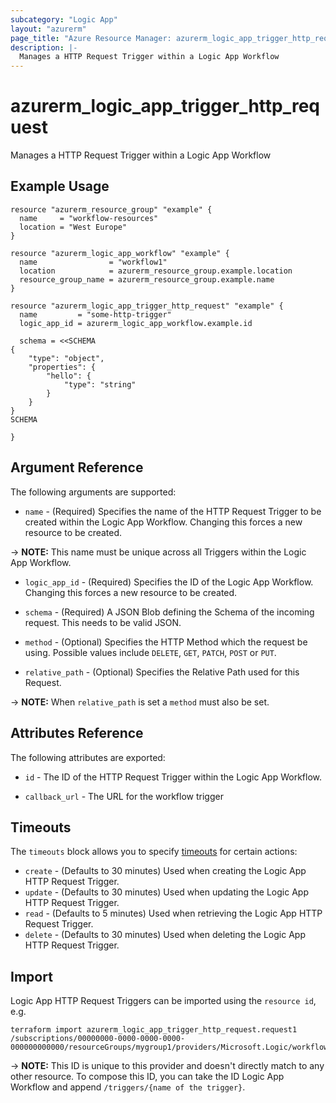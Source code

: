 ```yaml
---
subcategory: "Logic App"
layout: "azurerm"
page_title: "Azure Resource Manager: azurerm_logic_app_trigger_http_request"
description: |-
  Manages a HTTP Request Trigger within a Logic App Workflow
---
```


# azurerm_logic_app_trigger_http_request

Manages a HTTP Request Trigger within a Logic App Workflow

## Example Usage

```hcl
resource "azurerm_resource_group" "example" {
  name     = "workflow-resources"
  location = "West Europe"
}

resource "azurerm_logic_app_workflow" "example" {
  name                = "workflow1"
  location            = azurerm_resource_group.example.location
  resource_group_name = azurerm_resource_group.example.name
}

resource "azurerm_logic_app_trigger_http_request" "example" {
  name         = "some-http-trigger"
  logic_app_id = azurerm_logic_app_workflow.example.id

  schema = <<SCHEMA
{
    "type": "object",
    "properties": {
        "hello": {
            "type": "string"
        }
    }
}
SCHEMA

}
```

## Argument Reference

The following arguments are supported:

* `name` - (Required) Specifies the name of the HTTP Request Trigger to be created within the Logic App Workflow. Changing this forces a new resource to be created.

-> **NOTE:** This name must be unique across all Triggers within the Logic App Workflow.

* `logic_app_id` - (Required) Specifies the ID of the Logic App Workflow. Changing this forces a new resource to be created.

* `schema` - (Required) A JSON Blob defining the Schema of the incoming request. This needs to be valid JSON.

* `method` - (Optional) Specifies the HTTP Method which the request be using. Possible values include `DELETE`, `GET`, `PATCH`, `POST` or `PUT`.

* `relative_path` - (Optional) Specifies the Relative Path used for this Request.

-> **NOTE:** When `relative_path` is set a `method` must also be set.

## Attributes Reference

The following attributes are exported:

* `id` - The ID of the HTTP Request Trigger within the Logic App Workflow.

* `callback_url` - The URL for the workflow trigger

## Timeouts

The `timeouts` block allows you to specify [timeouts](https://www.terraform.io/docs/configuration/resources.html#timeouts) for certain actions:

* `create` - (Defaults to 30 minutes) Used when creating the Logic App HTTP Request Trigger.
* `update` - (Defaults to 30 minutes) Used when updating the Logic App HTTP Request Trigger.
* `read` - (Defaults to 5 minutes) Used when retrieving the Logic App HTTP Request Trigger.
* `delete` - (Defaults to 30 minutes) Used when deleting the Logic App HTTP Request Trigger.

## Import

Logic App HTTP Request Triggers can be imported using the `resource id`, e.g.

```shell
terraform import azurerm_logic_app_trigger_http_request.request1 /subscriptions/00000000-0000-0000-0000-000000000000/resourceGroups/mygroup1/providers/Microsoft.Logic/workflows/workflow1/triggers/request1
```

-> **NOTE:** This ID is unique to this provider and doesn't directly match to any other resource. To compose this ID, you can take the ID Logic App Workflow and append `/triggers/{name of the trigger}`.
